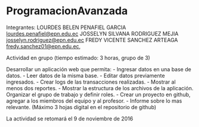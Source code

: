 # ProgramacionAvanzada
Integrantes:
LOURDES BELEN PENAFIEL GARCIA <lourdes.penafiel@epn.edu.ec>
JOSSELYN SILVANA RODRIGUEZ MEJIA <josselyn.rodriguez@epn.edu.ec>
FREDY VICENTE SANCHEZ ARTEAGA <fredy.sanchez01@epn.edu.ec>, 

Actividad en grupo 
(tiempo estimado: 3 horas, grupo de 3)

Desarrollar un aplicación web que permita:
	- Ingresar datos en una base de datos.
	- Leer datos de la misma base.
	- Editar datos previamente ingresados.
	- Crear logs de las transacciones realizadas.
	- Mostrar al menos dos reportes.
	- Mostrar la estructura de los archivos de la aplicación.
Organizar el grupo de trabajo y definir roles.
	- Crear un proyecto en github, agregar a los miembros del equipo y al profesor.
	- Informe sobre lo mas relevante. (Máximo 3 hojas digital en el repositorio de github)

La actividad se retomará el 9 de noviembre de 2016